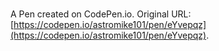# 

A Pen created on CodePen.io. Original URL: [https://codepen.io/astromike101/pen/eYvepqz](https://codepen.io/astromike101/pen/eYvepqz).


